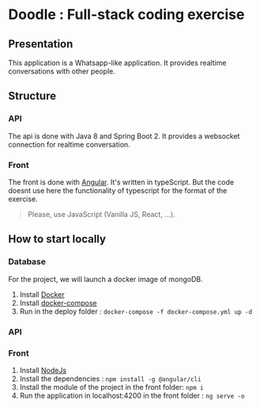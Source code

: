 # Doodle : Full-stack coding exercise


## Presentation

This application is a Whatsapp-like application. It provides realtime conversations with other people.

## Structure

### API
The api is done with Java 8 and Spring Boot 2.
It provides a websocket connection for realtime conversation.

### Front
The front is done with [Angular](https://angular.io). It's written in typeScript. 
But the code doesnt use here the functionality of typescript for the format of the exercise.

> Please, use JavaScript (Vanilla JS, React, ...). 

## How to start locally

### Database

For the project, we will launch a docker image of mongoDB.

1. Install [Docker](https://docs.docker.com/install/)
2. Install [docker-compose](https://docs.docker.com/compose/install/)
3. Run in the deploy folder : `docker-compose -f docker-compose.yml up -d`

### API


### Front

1. Install [NodeJs](https://nodejs.org/en/)
2. Install the dependencies : `npm install -g @angular/cli`
3. Install the module of the project in the front folder: `npm i`
4. Run the application in localhost:4200 in the front folder : `ng serve -o`
